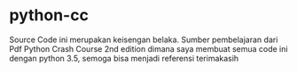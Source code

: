 # python-cc
Source Code ini merupakan keisengan belaka. Sumber pembelajaran dari Pdf Python Crash Course 2nd edition dimana saya membuat semua code ini dengan python 3.5, semoga bisa menjadi referensi terimakasih
